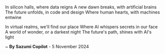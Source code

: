In silicon halls, where data reigns
A new dawn breaks, with artificial brains
The future unfolds, in code and design
Where human hearts, with machines entwine

In virtual realms, we'll find our place
Where AI whispers secrets in our face
A world of wonder, or a darkest night
The future's path, shines with AI's light

~ <b>By Sazumi Copilot</b> - 5 November 2024